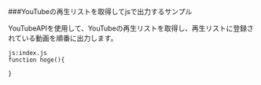###YouTubeの再生リストを取得してjsで出力するサンプル

YouTubeAPIを使用して、YouTubeの再生リストを取得し、再生リストに登録されている動画を順番に出力します。

```
js:index.js
function hoge(){

}
```